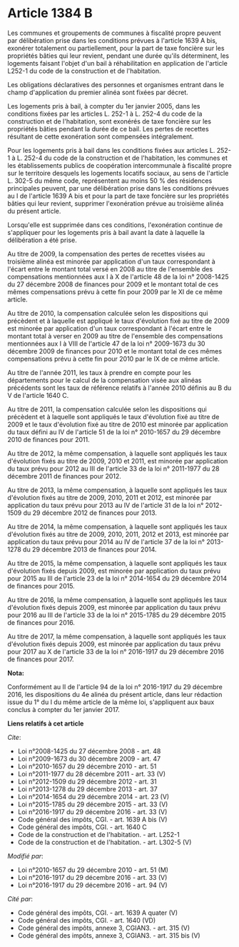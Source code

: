 # Article 1384 B

Les communes et groupements de communes à fiscalité propre peuvent par délibération prise dans les conditions prévues à
l'article 1639 A bis, exonérer totalement ou partiellement, pour la part de taxe foncière sur les propriétés bâties qui leur
revient, pendant une durée qu'ils déterminent, les logements faisant l'objet d'un bail à réhabilitation en application de
l'article L252-1 du code de la construction et de l'habitation.

Les obligations déclaratives des personnes et organismes entrant dans le champ d'application du premier alinéa sont fixées
par décret.

Les logements pris à bail, à compter du 1er janvier 2005, dans les conditions fixées par les articles L. 252-1 à L. 252-4 du
code de la construction et de l'habitation, sont exonérés de taxe foncière sur les propriétés bâties pendant la durée de ce
bail. Les pertes de recettes résultant de cette exonération sont compensées intégralement.

Pour les logements pris à bail dans les conditions fixées aux articles L. 252-1 à L. 252-4 du code de la construction et de
l'habitation, les communes et les établissements publics de coopération intercommunale à fiscalité propre sur le territoire
desquels les logements locatifs sociaux, au sens de l'article L. 302-5 du même code, représentent au moins 50 % des
résidences principales peuvent, par une délibération prise dans les conditions prévues au I de l'article 1639 A bis et pour
la part de taxe foncière sur les propriétés bâties qui leur revient, supprimer l'exonération prévue au troisième alinéa du
présent article.

Lorsqu'elle est supprimée dans ces conditions, l'exonération continue de s'appliquer pour les logements pris à bail avant la
date à laquelle la délibération a été prise.

Au titre de 2009, la compensation des pertes de recettes visées au troisième alinéa est minorée par application d'un taux
correspondant à l'écart entre le montant total versé en 2008 au titre de l'ensemble des compensations mentionnées aux I à X
de l'article 48 de la loi n° 2008-1425 du 27 décembre 2008 de finances pour 2009 et le montant total de ces mêmes
compensations prévu à cette fin pour 2009 par le XI de ce même article.

Au titre de 2010, la compensation calculée selon les dispositions qui précèdent et à laquelle est appliqué le taux
d'évolution fixé au titre de 2009 est minorée par application d'un taux correspondant à l'écart entre le montant total à
verser en 2009 au titre de l'ensemble des compensations mentionnées aux I à VIII de l'article 47 de la loi n° 2009-1673 du 30
décembre 2009 de finances pour 2010 et le montant total de ces mêmes compensations prévu à cette fin pour 2010 par le IX de
ce même article.

Au titre de l'année 2011, les taux à prendre en compte pour les départements pour le calcul de la compensation visée aux
alinéas précédents sont les taux de référence relatifs à l'année 2010 définis au B du V de l'article 1640 C.

Au titre de 2011, la compensation calculée selon les dispositions qui précèdent et à laquelle sont appliqués le taux
d'évolution fixé au titre de 2009 et le taux d'évolution fixé au titre de 2010 est minorée par application du taux défini au
IV de l'article 51 de la loi n° 2010-1657 du 29 décembre 2010 de finances pour 2011.

Au titre de 2012, la même compensation, à laquelle sont appliqués les taux d'évolution fixés au titre de 2009, 2010 et 2011,
est minorée par application du taux prévu pour 2012 au III de l'article 33 de la loi n° 2011-1977 du 28 décembre 2011 de
finances pour 2012.

Au titre de 2013, la même compensation, à laquelle sont appliqués les taux d'évolution fixés au titre de 2009, 2010, 2011 et
2012, est minorée par application du taux prévu pour 2013 au IV de l'article 31 de la loi n° 2012-1509 du 29 décembre 2012 de
finances pour 2013.

Au titre de 2014, la même compensation, à laquelle sont appliqués les taux d'évolution fixés au titre de 2009, 2010, 2011,
2012 et 2013, est minorée par application du taux prévu pour 2014 au IV de l'article 37 de la loi n° 2013-1278 du 29 décembre
2013 de finances pour 2014.

Au titre de 2015, la même compensation, à laquelle sont appliqués les taux d'évolution fixés depuis 2009, est minorée par
application du taux prévu pour 2015 au III de l'article 23 de la loi n° 2014-1654 du 29 décembre 2014 de finances pour 2015.

Au titre de 2016, la même compensation, à laquelle sont appliqués les taux d'évolution fixés depuis 2009, est minorée par
application du taux prévu pour 2016 au III de l'article 33 de la loi n° 2015-1785 du 29 décembre 2015 de finances pour 2016.

Au titre de 2017, la même compensation, à laquelle sont appliqués les taux d'évolution fixés depuis 2009, est minorée par
application du taux prévu pour 2017 au X de l'article 33 de la loi n° 2016-1917 du 29 décembre 2016 de finances pour 2017.

**Nota:**

Conformément au II de l'article 94 de la loi n° 2016-1917 du 29 décembre 2016, les dispositions du 4e alinéa du présent
article, dans leur rédaction issue du 1° du I du même article de la même loi, s'appliquent aux baux conclus à compter du 1er
janvier 2017.

**Liens relatifs à cet article**

_Cite_:

  - Loi n°2008-1425 du 27 décembre 2008 - art. 48
  - Loi n°2009-1673 du 30 décembre 2009 - art. 47
  - Loi n°2010-1657 du 29 décembre 2010 - art. 51
  - Loi n°2011-1977 du 28 décembre 2011 - art. 33 (V)
  - Loi n°2012-1509 du 29 décembre 2012 - art. 31
  - Loi n°2013-1278 du 29 décembre 2013 - art. 37
  - Loi n°2014-1654 du 29 décembre 2014 - art. 23 (V)
  - Loi n°2015-1785 du 29 décembre 2015 - art. 33 (V)
  - Loi n°2016-1917 du 29 décembre 2016 - art. 33 (V)
  - Code général des impôts, CGI. - art. 1639 A bis (V)
  - Code général des impôts, CGI. - art. 1640 C
  - Code de la construction et de l'habitation. - art. L252-1
  - Code de la construction et de l'habitation. - art. L302-5 (V)

_Modifié par_:

  - Loi n°2010-1657 du 29 décembre 2010 - art. 51 (M)
  - Loi n°2016-1917 du 29 décembre 2016 - art. 33 (V)
  - Loi n°2016-1917 du 29 décembre 2016 - art. 94 (V)

_Cité par_:

  - Code général des impôts, CGI. - art. 1639 A quater (V)
  - Code général des impôts, CGI. - art. 1640 (VD)
  - Code général des impôts, annexe 3, CGIAN3. - art. 315 (V)
  - Code général des impôts, annexe 3, CGIAN3. - art. 315 bis (V)
